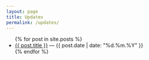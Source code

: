 ```yaml
---
layout: page
title: Updates
permalink: /updates/
---
```


<ul>
{% for post in site.posts %}
  <li>
    <a href="{{ post.url | relative_url }}">{{ post.title }}</a>
    <time datetime="{{ post.date | date_to_xmlschema }}">
      — {{ post.date | date: "%d.%m.%Y" }}
    </time>
  </li>
{% endfor %}
</ul>
